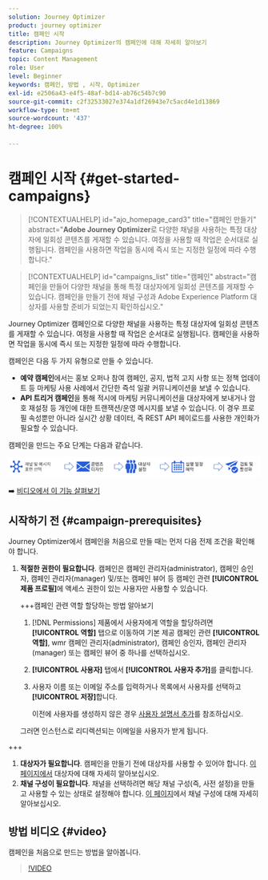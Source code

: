 ```yaml
---
solution: Journey Optimizer
product: journey optimizer
title: 캠페인 시작
description: Journey Optimizer의 캠페인에 대해 자세히 알아보기
feature: Campaigns
topic: Content Management
role: User
level: Beginner
keywords: 캠페인, 방법 , 시작, Optimizer
exl-id: e2506a43-e4f5-48af-bd14-ab76c54b7c90
source-git-commit: c2f32533027e374a1df26943e7c5acd4e1d13869
workflow-type: tm+mt
source-wordcount: '437'
ht-degree: 100%

---
```


# 캠페인 시작 {#get-started-campaigns}

>[!CONTEXTUALHELP]
>id="ajo_homepage_card3"
>title="캠페인 만들기"
>abstract="**Adobe Journey Optimizer**&#x200B;로 다양한 채널을 사용하는 특정 대상자에 일회성 콘텐츠를 게재할 수 있습니다. 여정을 사용할 때 작업은 순서대로 실행됩니다. 캠페인을 사용하면 작업을 동시에 즉시 또는 지정한 일정에 따라 수행합니다."

>[!CONTEXTUALHELP]
>id="campaigns_list"
>title="캠페인"
>abstract="캠페인을 만들어 다양한 채널을 통해 특정 대상자에게 일회성 콘텐츠를 게재할 수 있습니다. 캠페인을 만들기 전에 채널 구성과 Adobe Experience Platform 대상자를 사용할 준비가 되었는지 확인하십시오."

Journey Optimizer 캠페인으로 다양한 채널을 사용하는 특정 대상자에 일회성 콘텐츠를 게재할 수 있습니다. 여정을 사용할 때 작업은 순서대로 실행됩니다. 캠페인을 사용하면 작업을 동시에 즉시 또는 지정한 일정에 따라 수행합니다.

캠페인은 다음 두 가지 유형으로 만들 수 있습니다.

* **예약 캠페인**&#x200B;에서는 홍보 오퍼나 참여 캠페인, 공지, 법적 고지 사항 또는 정책 업데이트 등 마케팅 사용 사례에서 간단한 즉석 일괄 커뮤니케이션을 보낼 수 있습니다.
* **API 트리거 캠페인**&#x200B;을 통해 적시에 마케팅 커뮤니케이션을 대상자에게 보내거나 암호 재설정 등 개인에 대한 트랜잭션/운영 메시지를 보낼 수 있습니다. 이 경우 프로필 속성뿐만 아니라 실시간 상황 데이터, 즉 REST API 페이로드를 사용한 개인화가 필요할 수 있습니다.

캠페인을 만드는 주요 단계는 다음과 같습니다.

![](assets/create-campaign-process.png)

➡️ [비디오에서 이 기능 살펴보기](#video)

## 시작하기 전 {#campaign-prerequisites}

Journey Optimizer에서 캠페인을 처음으로 만들 때는 먼저 다음 전제 조건을 확인해야 합니다.

1. **적절한 권한이 필요합니다**. 캠페인은 캠페인 관리자(administrator), 캠페인 승인자, 캠페인 관리자(manager) 및/또는 캠페인 뷰어 등 캠페인 관련 **[!UICONTROL 제품 프로필]**&#x200B;에 액세스 권한이 있는 사용자만 사용할 수 있습니다.

   +++캠페인 관련 역할 할당하는 방법 알아보기

   1. [!DNL Permissions] 제품에서 사용자에게 역할을 할당하려면 **[!UICONTROL 역할]** 탭으로 이동하여 기본 제공 캠페인 관련 **[!UICONTROL 역할]**, wmr 캠페인 관리자(administrator), 캠페인 승인자, 캠페인 관리자(manager) 또는 캠페인 뷰어 중 하나를 선택하십시오.

   1.  **[!UICONTROL 사용자]** 탭에서 **[!UICONTROL 사용자 추가]**&#x200B;를 클릭합니다.

   1. 사용자 이름 또는 이메일 주소를 입력하거나 목록에서 사용자를 선택하고 **[!UICONTROL 저장]**&#x200B;합니다.

      이전에 사용자를 생성하지 않은 경우 [사용자 설명서 추가](https://experienceleague.adobe.com/ko/docs/experience-platform/access-control/ui/users)를 참조하십시오.

   그러면 인스턴스로 리디렉션되는 이메일을 사용자가 받게 됩니다.

+++

1. **대상자가 필요합니다**. 캠페인을 만들기 전에 대상자를 사용할 수 있어야 합니다. [이 페이지에서](../audience/about-audiences.md) 대상자에 대해 자세히 알아보십시오.
1. **채널 구성이 필요합니다**. 채널을 선택하려면 해당 채널 구성(즉, 사전 설정)을 만들고 사용할 수 있는 상태로 설정해야 합니다. [이 페이지](../configuration/channel-surfaces.md)에서 채널 구성에 대해 자세히 알아보십시오.

## 방법 비디오 {#video}

캠페인을 처음으로 만드는 방법을 알아봅니다.

>[!VIDEO](https://video.tv.adobe.com/v/346680?quality=12)
